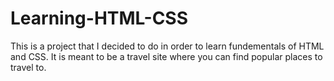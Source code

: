 # Learning-HTML-CSS

This is a project that I decided to do in order to learn fundementals of HTML and CSS.
It is meant to be a travel site where you can find popular places to travel to.

